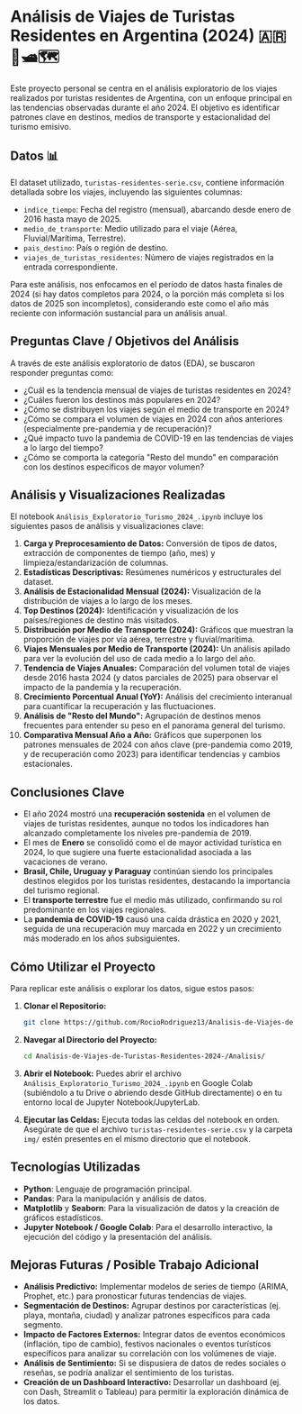# Análisis de Viajes de Turistas Residentes en Argentina (2024) 🇦🇷🛫🛥️🗺️

Este proyecto personal se centra en el análisis exploratorio de los viajes realizados por turistas residentes de Argentina, con un enfoque principal en las tendencias observadas durante el año 2024. El objetivo es identificar patrones clave en destinos, medios de transporte y estacionalidad del turismo emisivo.

## Datos 📊

El dataset utilizado, `turistas-residentes-serie.csv`, contiene información detallada sobre los viajes, incluyendo las siguientes columnas:

-   `indice_tiempo`: Fecha del registro (mensual), abarcando desde enero de 2016 hasta mayo de 2025.
-   `medio_de_transporte`: Medio utilizado para el viaje (Aérea, Fluvial/Marítima, Terrestre).
-   `pais_destino`: País o región de destino.
-   `viajes_de_turistas_residentes`: Número de viajes registrados en la entrada correspondiente.

Para este análisis, nos enfocamos en el período de datos hasta finales de 2024 (si hay datos completos para 2024, o la porción más completa si los datos de 2025 son incompletos), considerando este como el año más reciente con información sustancial para un análisis anual.

## Preguntas Clave / Objetivos del Análisis

A través de este análisis exploratorio de datos (EDA), se buscaron responder preguntas como:

-   ¿Cuál es la tendencia mensual de viajes de turistas residentes en 2024?
-   ¿Cuáles fueron los destinos más populares en 2024?
-   ¿Cómo se distribuyen los viajes según el medio de transporte en 2024?
-   ¿Cómo se compara el volumen de viajes en 2024 con años anteriores (especialmente pre-pandemia y de recuperación)?
-   ¿Qué impacto tuvo la pandemia de COVID-19 en las tendencias de viajes a lo largo del tiempo?
-   ¿Cómo se comporta la categoría "Resto del mundo" en comparación con los destinos específicos de mayor volumen?

## Análisis y Visualizaciones Realizadas

El notebook `Análisis_Exploratorio_Turismo_2024_.ipynb` incluye los siguientes pasos de análisis y visualizaciones clave:

1.  **Carga y Preprocesamiento de Datos:** Conversión de tipos de datos, extracción de componentes de tiempo (año, mes) y limpieza/estandarización de columnas.
2.  **Estadísticas Descriptivas:** Resúmenes numéricos y estructurales del dataset.
3.  **Análisis de Estacionalidad Mensual (2024):** Visualización de la distribución de viajes a lo largo de los meses.
4.  **Top Destinos (2024):** Identificación y visualización de los países/regiones de destino más visitados.
5.  **Distribución por Medio de Transporte (2024):** Gráficos que muestran la proporción de viajes por vía aérea, terrestre y fluvial/marítima.
6.  **Viajes Mensuales por Medio de Transporte (2024):** Un análisis apilado para ver la evolución del uso de cada medio a lo largo del año.
7.  **Tendencia de Viajes Anuales:** Comparación del volumen total de viajes desde 2016 hasta 2024 (y datos parciales de 2025) para observar el impacto de la pandemia y la recuperación.
8.  **Crecimiento Porcentual Anual (YoY):** Análisis del crecimiento interanual para cuantificar la recuperación y las fluctuaciones.
9.  **Análisis de "Resto del Mundo":** Agrupación de destinos menos frecuentes para entender su peso en el panorama general del turismo.
10. **Comparativa Mensual Año a Año:** Gráficos que superponen los patrones mensuales de 2024 con años clave (pre-pandemia como 2019, y de recuperación como 2023) para identificar tendencias y cambios estacionales.

## Conclusiones Clave

-   El año 2024 mostró una **recuperación sostenida** en el volumen de viajes de turistas residentes, aunque no todos los indicadores han alcanzado completamente los niveles pre-pandemia de 2019.
-   El mes de **Enero** se consolidó como el de mayor actividad turística en 2024, lo que sugiere una fuerte estacionalidad asociada a las vacaciones de verano.
-   **Brasil, Chile, Uruguay y Paraguay** continúan siendo los principales destinos elegidos por los turistas residentes, destacando la importancia del turismo regional.
-   El **transporte terrestre** fue el medio más utilizado, confirmando su rol predominante en los viajes regionales.
-   La **pandemia de COVID-19** causó una caída drástica en 2020 y 2021, seguida de una recuperación muy marcada en 2022 y un crecimiento más moderado en los años subsiguientes.

## Cómo Utilizar el Proyecto

Para replicar este análisis o explorar los datos, sigue estos pasos:

1.  **Clonar el Repositorio:**
    ```bash
    git clone https://github.com/RocioRodriguez13/Analisis-de-Viajes-de-Turistas-Residentes-2024-.git
    ```

2.  **Navegar al Directorio del Proyecto:**
    ```bash
    cd Analisis-de-Viajes-de-Turistas-Residentes-2024-/Analisis/
    ```

3.  **Abrir el Notebook:**
    Puedes abrir el archivo `Análisis_Exploratorio_Turismo_2024_.ipynb` en Google Colab (subiéndolo a tu Drive o abriendo desde GitHub directamente) o en tu entorno local de Jupyter Notebook/JupyterLab.

4.  **Ejecutar las Celdas:**
    Ejecuta todas las celdas del notebook en orden. Asegúrate de que el archivo `turistas-residentes-serie.csv` y la carpeta `img/` estén presentes en el mismo directorio que el notebook.

## Tecnologías Utilizadas

-   **Python**: Lenguaje de programación principal.
-   **Pandas**: Para la manipulación y análisis de datos.
-   **Matplotlib** y **Seaborn**: Para la visualización de datos y la creación de gráficos estadísticos.
-   **Jupyter Notebook / Google Colab**: Para el desarrollo interactivo, la ejecución del código y la presentación del análisis.

## Mejoras Futuras / Posible Trabajo Adicional

-   **Análisis Predictivo:** Implementar modelos de series de tiempo (ARIMA, Prophet, etc.) para pronosticar futuras tendencias de viajes.
-   **Segmentación de Destinos:** Agrupar destinos por características (ej. playa, montaña, ciudad) y analizar patrones específicos para cada segmento.
-   **Impacto de Factores Externos:** Integrar datos de eventos económicos (inflación, tipo de cambio), festivos nacionales o eventos turísticos específicos para analizar su correlación con los volúmenes de viaje.
-   **Análisis de Sentimiento:** Si se dispusiera de datos de redes sociales o reseñas, se podría analizar el sentimiento de los turistas.
-   **Creación de un Dashboard Interactivo:** Desarrollar un dashboard (ej. con Dash, Streamlit o Tableau) para permitir la exploración dinámica de los datos.

